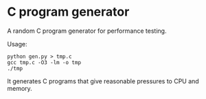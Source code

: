 # C program generator
A random C program generator for performance testing.

Usage:

```
python gen.py > tmp.c
gcc tmp.c -O3 -lm -o tmp
./tmp
```

It generates C programs that give reasonable pressures to CPU and memory.
